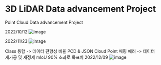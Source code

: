# 3D LiDAR Data advancement Project
Point Cloud Data advancement Project

2022/10/12
 ![image](https://user-images.githubusercontent.com/85321962/209616767-77271046-403c-4413-8aa6-b038b5a55b7c.png)

2022/11/23
 ![image](https://user-images.githubusercontent.com/85321962/209616865-f2618643-3814-4b6f-aef9-8d4fc9d295ee.png)




Class 통합 -> 데이터 편향성 비율 
PCD & JSON Cloud Point 매핑 에러 -> 데이터 재가공 및 재정제 
mIoU 90% 초과로 목표치 
2022/12/09
 ![image](https://user-images.githubusercontent.com/85321962/209616914-ab70f7b6-477a-4190-b91e-505f089d0eb6.png)
